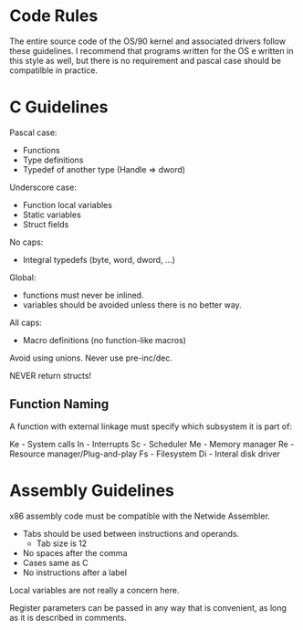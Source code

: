 # Code Rules

The entire source code of the OS/90 kernel and associated drivers follow these guidelines. I recommend that programs written for the OS e written in this style as well, but there is no requirement and pascal case should be compatilble in practice.

# C Guidelines

Pascal case:
* Functions
* Type definitions
* Typedef of another type (Handle => dword)

Underscore case:
* Function local variables
* Static variables
* Struct fields

No caps:
* Integral typedefs (byte, word, dword, ...)

Global:
* functions must never be inlined.
* variables should be avoided unless there is no better way.

All caps:
* Macro definitions (no function-like macros)

Avoid using unions. Never use pre-inc/dec.

NEVER return structs!

## Function Naming

A function with external linkage must specify which subsystem it is part of:

Ke - System calls
In - Interrupts
Sc - Scheduler
Me - Memory manager
Re - Resource manager/Plug-and-play
Fs - Filesystem
Di - Interal disk driver



# Assembly Guidelines

x86 assembly code must be compatible with the Netwide Assembler.
* Tabs should be used between instructions and operands.
  * Tab size is 12
* No spaces after the comma
* Cases same as C
* No instructions after a label

Local variables are not really a concern here.

Register parameters can be passed in any way that is convenient, as long as it is described in comments.
